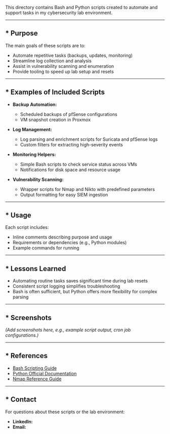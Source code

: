 This directory contains Bash and Python scripts created to automate and support tasks in my cybersecurity lab environment.

---

## * Purpose

The main goals of these scripts are to:

- Automate repetitive tasks (backups, updates, monitoring)
- Streamline log collection and analysis
- Assist in vulnerability scanning and enumeration
- Provide tooling to speed up lab setup and resets

---

## * Examples of Included Scripts

- **Backup Automation:**
  - Scheduled backups of pfSense configurations
  - VM snapshot creation in Proxmox

- **Log Management:**
  - Log parsing and enrichment scripts for Suricata and pfSense logs
  - Custom filters for extracting high-severity events

- **Monitoring Helpers:**
  - Simple Bash scripts to check service status across VMs
  - Notifications for disk space and resource usage

- **Vulnerability Scanning:**
  - Wrapper scripts for Nmap and Nikto with predefined parameters
  - Output formatting for easy SIEM ingestion

---

## * Usage

Each script includes:

- Inline comments describing purpose and usage
- Requirements or dependencies (e.g., Python modules)
- Example commands for running

---

## * Lessons Learned

- Automating routine tasks saves significant time during lab resets
- Consistent script logging simplifies troubleshooting
- Bash is often sufficient, but Python offers more flexibility for complex parsing

---

## * Screenshots

*(Add screenshots here, e.g., example script output, cron job configurations.)*

---

## * References

- [Bash Scripting Guide](https://tldp.org/LDP/abs/html/)
- [Python Official Documentation](https://docs.python.org/3/)
- [Nmap Reference Guide](https://nmap.org/book/)

---

## * Contact

For questions about these scripts or the lab environment:

- **LinkedIn:** 
- **Email:** 
